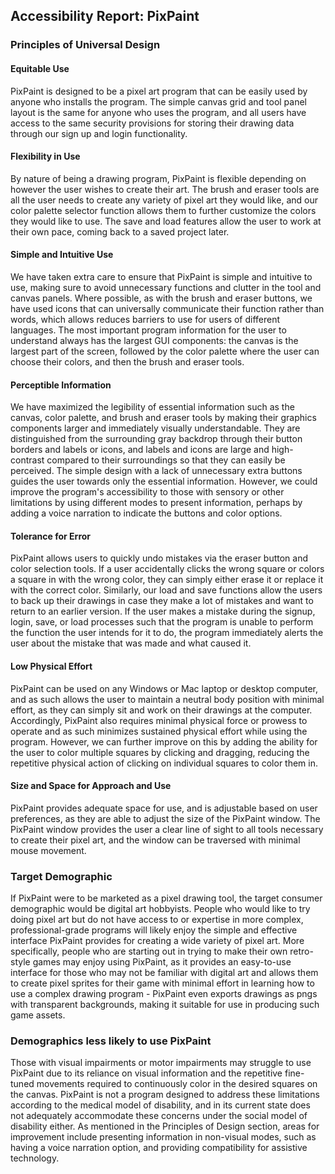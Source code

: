 ## Accessibility Report: PixPaint

### Principles of Universal Design

#### Equitable Use

PixPaint is designed to be a pixel art program that can be easily used
by anyone who installs the program. The simple canvas grid and tool panel
layout is the same for anyone who uses the program, and all 
users have access to the same security provisions for storing their
drawing data through our sign up and login functionality.

#### Flexibility in Use

By nature of being a drawing program, PixPaint is flexible depending on 
however the user wishes to create their art. The brush and eraser tools
are all the user needs to create any variety of pixel art they would like,
and our color palette selector function allows them to further customize the
colors they would like to use. The save and load features allow the user to
work at their own pace, coming back to a saved project later.

#### Simple and Intuitive Use

We have taken extra care to ensure that PixPaint is simple and intuitive to
use, making sure to avoid unnecessary functions and clutter in the tool and canvas
panels. Where possible, as with the brush and eraser buttons, we have used 
icons that can universally communicate their function rather than words, which allows
reduces barriers to use for users of different languages. The most important program
information for the user to understand always has the largest GUI components: the canvas
is the largest part of the screen, followed by the color palette where the user can
choose their colors, and then the brush and eraser tools.

#### Perceptible Information

We have maximized the legibility of essential information such as the canvas, color palette,
and brush and eraser tools by making their graphics components larger and immediately visually
understandable. They are distinguished from the surrounding gray backdrop through their button
borders and labels or icons, and labels and icons are large and high-contrast compared to their 
surroundings so that they can easily be perceived. The simple design with a lack of unnecessary
extra buttons guides the user towards only the essential information. However, we could improve
the program's accessibility to those with sensory or other limitations by using different modes
to present information, perhaps by adding a voice narration to indicate the buttons and color options.

#### Tolerance for Error

PixPaint allows users to quickly undo mistakes via the eraser button and color selection tools. If
a user accidentally clicks the wrong square or colors a square in with the wrong color, they can simply
either erase it or replace it with the correct color. Similarly, our load and save functions allow the users
to back up their drawings in case they make a lot of mistakes and want to return to an earlier version. 
If the user makes a mistake during the signup, login, save, or load processes such that the program is
unable to perform the function the user intends for it to do, the program immediately alerts the user 
about the mistake that was made and what caused it.

#### Low Physical Effort

PixPaint can be used on any Windows or Mac laptop or desktop computer, and as such allows the user to
maintain a neutral body position with minimal effort, as they can simply sit and work on their drawings
at the computer. Accordingly, PixPaint also requires minimal physical force or prowess to operate and as
such minimizes sustained physical effort while using the program. However, we can further improve on this
by adding the ability for the user to color multiple squares by clicking and dragging, reducing the repetitive 
physical action of clicking on individual squares to color them in.

#### Size and Space for Approach and Use

PixPaint provides adequate space for use, and is adjustable based on user preferences, as they are able to
adjust the size of the PixPaint window. The PixPaint window provides the user a clear line of sight to all 
tools necessary to create their pixel art, and the window can be traversed with minimal mouse movement.

### Target Demographic

If PixPaint were to be marketed as a pixel drawing tool, the target consumer
demographic would be digital art hobbyists. People who would like to try doing 
pixel art but do not have access to or expertise in more complex, professional-grade
programs will likely enjoy the simple and effective interface PixPaint provides for
creating a wide variety of pixel art. More specifically, people who are starting 
out in trying to make their own retro-style games may enjoy using PixPaint, as it 
provides an easy-to-use interface for those who may not
be familiar with digital art and allows them to create pixel sprites
for their game with minimal effort in learning how to use a complex drawing
program - PixPaint even exports drawings as pngs with
transparent backgrounds, making it suitable for use in producing 
such game assets.

### Demographics less likely to use PixPaint

Those with visual impairments or motor impairments may struggle to use PixPaint
due to its reliance on visual information and the repetitive fine-tuned movements
required to continuously color in the desired squares on the canvas. PixPaint is not
a program designed to address these limitations according to the medical model of 
disability, and in its current state does not adequately accommodate these concerns 
under the social model of disability either. As mentioned in the Principles of Design
section, areas for improvement include presenting information in non-visual modes, such 
as having a voice narration option, and providing compatibility for assistive technology.



